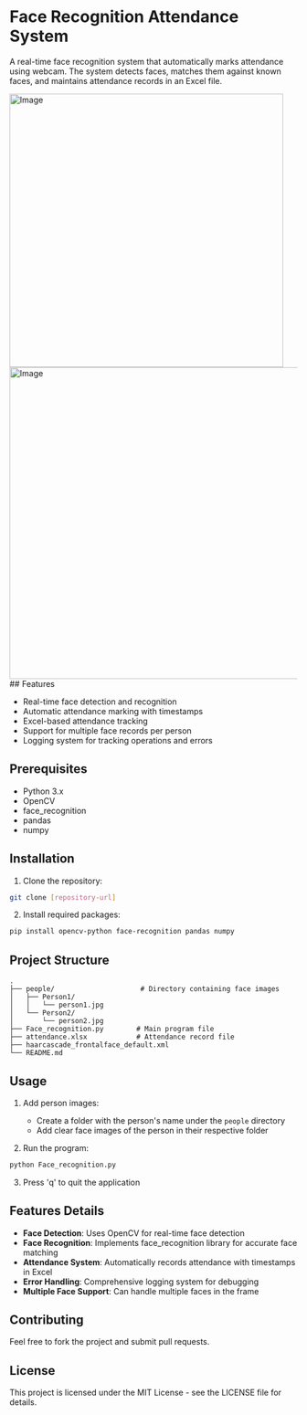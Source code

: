 # Face Recognition Attendance System

A real-time face recognition system that automatically marks attendance using webcam. The system detects faces, matches them against known faces, and maintains attendance records in an Excel file.

<img width="479" alt="Image" src="https://github.com/user-attachments/assets/99bc77e8-1669-4b66-9655-cf9795a11bf8" />

<img width="546" alt="Image" src="https://github.com/user-attachments/assets/c05c037c-6b59-4065-b65a-dc856eb3a82e" />
## Features

- Real-time face detection and recognition
- Automatic attendance marking with timestamps
- Excel-based attendance tracking
- Support for multiple face records per person
- Logging system for tracking operations and errors

## Prerequisites

- Python 3.x
- OpenCV
- face_recognition
- pandas
- numpy

## Installation

1. Clone the repository:
```bash
git clone [repository-url]
```

2. Install required packages:
```bash
pip install opencv-python face-recognition pandas numpy
```

## Project Structure

```
.
├── people/                     # Directory containing face images
│   ├── Person1/
│   │   └── person1.jpg
│   └── Person2/
│       └── person2.jpg
├── Face_recognition.py        # Main program file
├── attendance.xlsx            # Attendance record file
├── haarcascade_frontalface_default.xml
└── README.md
```

## Usage

1. Add person images:
   - Create a folder with the person's name under the `people` directory
   - Add clear face images of the person in their respective folder

2. Run the program:
```bash
python Face_recognition.py
```

3. Press 'q' to quit the application


## Features Details

- **Face Detection**: Uses OpenCV for real-time face detection
- **Face Recognition**: Implements face_recognition library for accurate face matching
- **Attendance System**: Automatically records attendance with timestamps in Excel
- **Error Handling**: Comprehensive logging system for debugging
- **Multiple Face Support**: Can handle multiple faces in the frame

## Contributing

Feel free to fork the project and submit pull requests.

## License

This project is licensed under the MIT License - see the LICENSE file for details.
